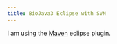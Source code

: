 ```yaml
---
title: BioJava3 Eclipse with SVN
---
```


I am using the [Maven](http://maven.apache.org/eclipse-plugin.html)
eclipse plugin.
